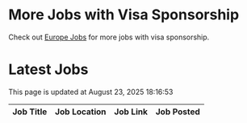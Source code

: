 # More Jobs with Visa Sponsorship

Check out [Europe Jobs](https://github.com/sureshparimi/europejobs#latest-jobs) for more jobs with visa sponsorship.

# Latest Jobs

This page is updated at August 23, 2025 18:16:53

| Job Title | Job Location | Job Link | Job Posted |
| --- | --- | --- | --- |

